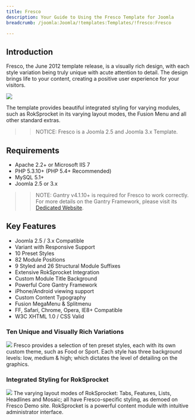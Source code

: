 ```yaml
---
title: Fresco
description: Your Guide to Using the Fresco Template for Joomla
breadcrumb: /joomla:Joomla/!templates:Templates/!fresco:Fresco

---
```


Introduction
-----
Fresco, the June 2012 template release, is a visually rich design, with each style variation being truly unique with acute attention to detail. The design brings life to your content, creating a positive user experience for your visitors.

![][fresco]

The template provides beautiful integrated styling for varying modules, such as RokSprocket in its varying layout modes, the Fusion Menu and all other standard extras.

>> NOTICE: Fresco is a Joomla 2.5 and Joomla 3.x Template.

Requirements
-----
* Apache 2.2+ or Microsoft IIS 7
* PHP 5.3.10+ (PHP 5.4+ Recommended)
* MySQL 5.1+
* Joomla 2.5 or 3.x

>> NOTE: Gantry v4.1.10+ is required for Fresco to work correctly. For more details on the Gantry Framework, please visit its [Dedicated Website][gantry].

Key Features
-----
* Joomla 2.5 / 3.x Compatible
* Variant with Responsive Support
* 10 Preset Styles
* 82 Module Positions
* 9 Styled and 26 Structural Module Suffixes
* Extensive RokSprocket Integration
* Custom Module Title Background
* Powerful Core Gantry Framework
* iPhone/Android viewing support
* Custom Content Typography
* Fusion MegaMenu & Splitmenu
* FF, Safari, Chrome, Opera, IE8+ Compatible
* W3C XHTML 1.0 / CSS Valid

### Ten Unique and Visually Rich Variations
![][level]
Fresco provides a selection of ten preset styles, each with its own custom theme, such as Food or Sport. Each style has three background levels: low, medium & high; which dictates the level of detailing on the graphics.

### Integrated Styling for RokSprocket
![][roksprocket]
The varying layout modes of RokSprocket: Tabs, Features, Lists, Headlines and Mosaic; all have Fresco-specific styling, as demoed on Fresco Demo site. RokSprocket is a powerful content module with intuitive administrator interface.

[gantry]: http://www.gantry-framework.org/
[fresco]: assets/fresco2.jpeg
[level]: assets/level.jpg
[roksprocket]: assets/roksprocket.jpg
[filezilla]: https://filezilla-project.org
[launcher]: ../../start/rocketlauncher.md
[strips]: assets/strips.jpg
[k2]: assets/k2.jpg